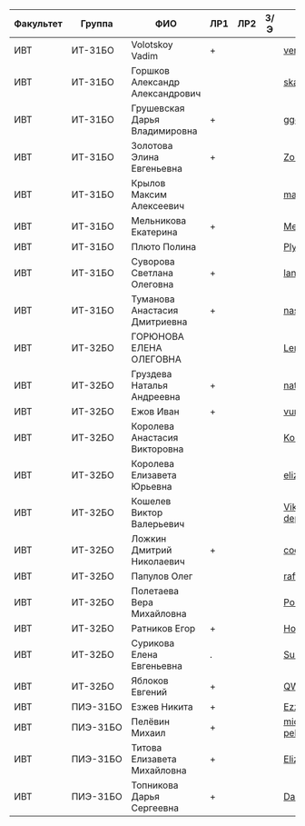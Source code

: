 Факультет | Группа   | ФИО                               | ЛР1 | ЛР2 | З/Э | Репозиторий
----------|----------|-----------------------------------|-----|-----|-----|---------
ИВТ       | ИТ-31БО  | Volotskoy Vadim                   | +   |     |     | [versusvirus/FrontendUniversity](https://github.com/versusvirus/FrontendUniversity)
ИВТ       | ИТ-31БО  | Горшков Александр Александрович   |     |     |     | [skazi14/web](https://github.com/skazi14/web)
ИВТ       | ИТ-31БО  | Грушевская Дарья Владимировна     | +   |     |     | [ggeraldina/test](https://github.com/ggeraldina/test)
ИВТ       | ИТ-31БО  | Золотова Элина Евгеньевна         | +   |     |     | [Zolotova/web](https://github.com/Zolotova/web)
ИВТ       | ИТ-31БО  | Крылов Максим Алексеевич          |     |     |     | [max-krylow/basics-of-web](https://github.com/max-krylow/basics-of-web)
ИВТ       | ИТ-31БО  | Мельникова Екатерина              | +   |     |     | [MelnikovaK/web](https://github.com/MelnikovaK/web)
ИВТ       | ИТ-31БО  | Плюто Полина                      |     |     |     | [PlyutoP/vebka](https://github.com/PlyutoP/vebka)
ИВТ       | ИТ-31БО  | Суворова Светлана Олеговна        | +   |     |     | [lana07/lana07.github.io](https://github.com/lana07/lana07.github.io)
ИВТ       | ИТ-31БО  | Туманова Анастасия Дмитриевна     | +   |     |     | [nasty-97/courseWeb](https://github.com/nasty-97/courseWeb)
ИВТ       | ИТ-32БО  | ГОРЮНОВА ЕЛЕНА ОЛЕГОВНА           |     |     |     | [LenaGiena/Goryunova_Elena](https://github.com/LenaGiena/Goryunova_Elena)
ИВТ       | ИТ-32БО  | Груздева Наталья Андреевна        | +   |     |     | [natatali-ya/labs](https://github.com/natatali-ya/labs)
ИВТ       | ИТ-32БО  | Ежов Иван                         | +   |     |     | [vunyuya/web](https://github.com/vunyuya/web)
ИВТ       | ИТ-32БО  | Королева Анастасия Викторовна     |     |     |     | [Koroleva3/Koroleva3](https://github.com/Koroleva3/Koroleva3)
ИВТ       | ИТ-32БО  | Королева Елизавета Юрьевна        |     |     |     | [elizaveta4/test](https://github.com/elizaveta4/test)
ИВТ       | ИТ-32БО  | Кошелев Виктор Валерьевич         |     |     |     | [ViktorKoshelev/web-depelopment](https://github.com/ViktorKoshelev/web-depelopment)
ИВТ       | ИТ-32БО  | Ложкин Дмитрий Николаевич         | +   |     |     | [coder911x/Web](https://github.com/coder911x/Web)
ИВТ       | ИТ-32БО  | Папулов Олег                      |     |     |     | [raffo111/web](https://github.com/raffo111/web)
ИВТ       | ИТ-32БО  | Полетаева Вера Михайловна         |     |     |     | [PoletaevaVera/poletaevavera](https://github.com/PoletaevaVera/poletaevavera)
ИВТ       | ИТ-32БО  | Ратников Егор                     | +   |     |     | [Horaigo/web-prog](https://github.com/Horaigo/web-prog)
ИВТ       | ИТ-32БО  | Сурикова Елена Евгеньевна         | .   |     |     | [SurikovaElena/Surikova1](https://github.com/SurikovaElena/Surikova1)
ИВТ       | ИТ-32БО  | Яблоков Евгений                   | +   |     |     | [QWERXman/web](https://github.com/QWERXman/web)
ИВТ       | ПИЭ-31БО | Езжев Никита                      | +   |     |     | [EzzhevNikita/web_development](https://github.com/EzzhevNikita/web_development)
ИВТ       | ПИЭ-31БО | Пелёвин Михаил                    | +   |     |     | [michael-pelevin/webdevelopment](https://github.com/michael-pelevin/webdevelopment)
ИВТ       | ПИЭ-31БО | Титова Елизавета Михайловна       | +   |     |     | [Elizabeth-Titova/MyLab](https://github.com/Elizabeth-Titova/MyLab)
ИВТ       | ПИЭ-31БО | Топникова Дарья Сергеевна         | +   |     |     | [DashaTop/web_yargu](https://github.com/DashaTop/web_yargu)
